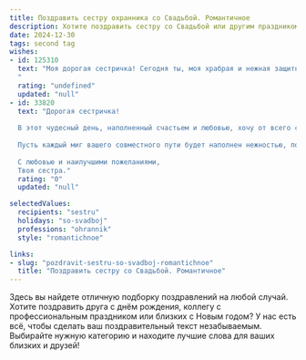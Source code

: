 ```yaml
---
title: Поздравить сестру охранника со Свадьбой. Романтичное
description: Хотите поздравить сестру со Свадьбой или другим праздником? Наш ИИ создаст незабываемое поздравление, а вы обязательно выделитесь среди других.  
date: 2024-12-30
tags: second tag
wishes:
- id: 125310
  text: "Моя дорогая сестричка! Сегодня ты, моя храбрая и нежная защитница,  отправляешься в самое прекрасное из всех приключений – в совместную жизнь с любимым человеком. Пусть ваш путь будет полон любви, взаимного уважения и нежности, а ваш союз будет таким же крепким и надёжным, как и ты сама.  Желаю вам бесконечного счастья, ярких моментов и  теплоты семейного очага, который вы вместе создадите.  Счастья вам, мои дорогие!
  "
  rating: "undefined"
  updated: "null"
- id: 33820
  text: "Дорогая сестричка!
  
  В этот чудесный день, наполненный счастьем и любовью, хочу от всего сердца поздравить тебя с самим важным событием в твоей жизни — с днем свадьбы! Ты нашла свою вторую половинку, того, кто будет защищать и оберегать тебя так же, как ты защищала нас в жизни.
  
  Пусть каждый миг вашего совместного пути будет наполнен нежностью, пониманием и гармонией. Желаю, чтобы ваша любовь была крепкой, как надёжный щит, и светлой, как звезды на ночном небе. Пусть в вашем доме всегда царят радость, смех и мир, а трудности обходят стороной.
  
  С любовью и наилучшими пожеланиями,
  Твоя сестра."
  rating: "0"
  updated: "null"

selectedValues:
  recipients: "sestru"
  holidays: "so-svadboj"
  professions: "ohrannik"
  style: "romantichnoe"

links:
- slug: "pozdravit-sestru-so-svadboj-romantichnoe"
  title: "Поздравить сестру со Свадьбой. Романтичное"
---
```


Здесь вы найдете отличную подборку поздравлений на любой случай. 
Хотите поздравить друга с днём рождения, коллегу с профессиональным праздником или близких с Новым годом? У нас есть всё, чтобы сделать ваш поздравительный текст незабываемым. Выбирайте нужную категорию и находите лучшие слова для ваших близких и друзей!
